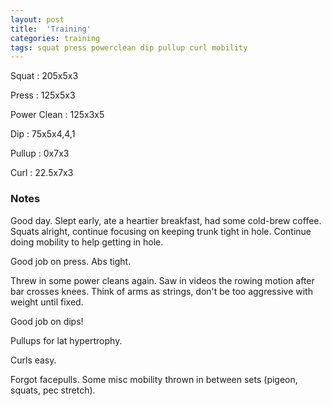 ```yaml
---
layout: post
title:  'Training'
categories: training
tags: squat press powerclean dip pullup curl mobility
---
```


Squat       :   205x5x3

Press       :   125x5x3

Power Clean :   125x3x5

Dip         :   75x5x4,4,1

Pullup      :   0x7x3

Curl        :   22.5x7x3

### Notes

Good day. Slept early, ate a heartier breakfast, had some cold-brew coffee. Squats
alright, continue focusing on keeping trunk tight in hole. Continue doing mobility to
help getting in hole.

Good job on press. Abs tight.

Threw in some power cleans again. Saw in videos the rowing motion after bar crosses
knees. Think of arms as strings, don't be too aggressive with weight until fixed.

Good job on dips!

Pullups for lat hypertrophy.

Curls easy.

Forgot facepulls. Some misc mobility thrown in between sets (pigeon, squats, pec
stretch).
